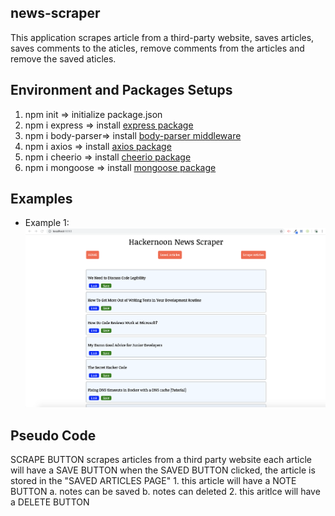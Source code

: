 ## news-scraper
This application scrapes article from a third-party website, saves articles, saves comments to the aticles, remove comments from the articles and remove the saved aticles. 



## Environment and Packages Setups
1. npm init         => initialize package.json 
2. npm i express    => install [express package](https://www.npmjs.com/package/express)
3. npm i body-parser=> install [body-parser middleware](https://www.npmjs.com/package/body-parser)
4. npm i axios   => install [axios package](https://www.npmjs.com/package/axios)
5. npm i cheerio  => install [cheerio package](https://www.npmjs.com/package/cheerio)
5. npm i mongoose  => install [mongoose package](https://www.npmjs.com/package/mongoose)




## Examples 
* Example 1: 
![Example-1](/public/img/example-1.png)


## Pseudo Code 
SCRAPE BUTTON scrapes articles from a third party website 
    each article will have a SAVE BUTTON 
    when the SAVED BUTTON clicked, the article is stored in the "SAVED ARTICLES PAGE" 
        1. this article will have a NOTE BUTTON 
            a. notes can be saved 
            b. notes can deleted 
        2. this aritlce will have a DELETE BUTTON

 

  